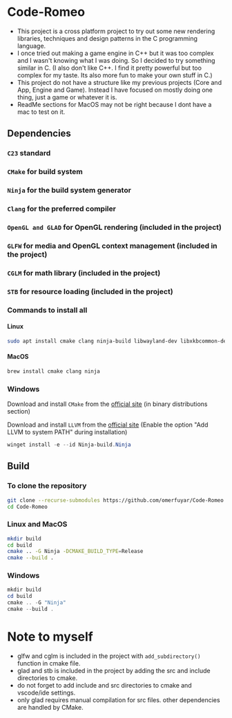 # Code-Romeo

* This project is a cross platform project to try out some new rendering libraries, techniques and design patterns in the C programming language.
* I once tried out making a game engine in C++ but it was too complex and I wasn't knowing what I was doing. So I decided to try something similar in C. (I also don't like C++. I find it pretty powerful but too complex for my taste. Its also more fun to make your own stuff in C.)
* This project do not have a structure like my previous projects (Core and App, Engine and Game). Instead I have focused on mostly doing one thing, just a game or whatever it is.
* ReadMe sections for MacOS may not be right because I dont have a mac to test on it.

## Dependencies

### `C23` standard

### `CMake` for build system

### `Ninja` for the build system generator

### `Clang` for the preferred compiler

### `OpenGL and GLAD` for OpenGL rendering (included in the project)

### `GLFW` for media and OpenGL context management (included in the project)

### `CGLM` for math library (included in the project)

### `STB` for resource loading (included in the project)

### Commands to install all

#### Linux
``` bash
sudo apt install cmake clang ninja-build libwayland-dev libxkbcommon-dev wayland-protocols libglfw3-dev libx11-dev libxrandr-dev libxinerama-dev libxcursor-dev libxi-dev
```

#### MacOS
``` bash
brew install cmake clang ninja
```

### Windows
Download and install `CMake` from the [official site](https://cmake.org/download/) (in binary distributions section)

Download and install `LLVM` from the [official site](https://releases.llvm.org/download.html) (Enable the option "Add LLVM to system PATH" during installation)

``` powershell
winget install -e --id Ninja-build.Ninja
```

## Build

### To clone the repository
``` bash
git clone --recurse-submodules https://github.com/omerfuyar/Code-Romeo.git
cd Code-Romeo
```

### Linux and MacOS
``` bash
mkdir build
cd build
cmake .. -G Ninja -DCMAKE_BUILD_TYPE=Release
cmake --build .
```

### Windows
``` powershell
mkdir build
cd build
cmake .. -G "Ninja"
cmake --build .
```

# Note to myself
* glfw and cglm is included in the project with `add_subdirectory()` function in cmake file.
* glad and stb is included in the project by adding the src and include directories to cmake.
* do not forget to add include and src directories to cmake and vscode/ide settings.
* only glad requires manual compilation for src files. other dependencies are handled by CMake.